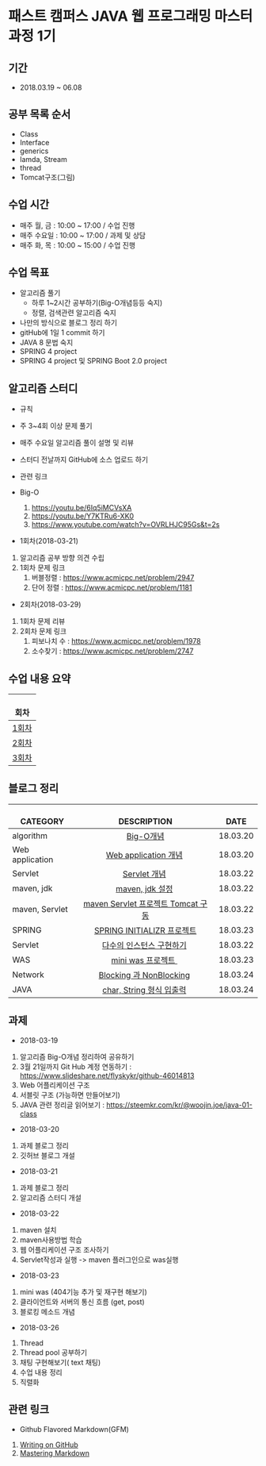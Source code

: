 패스트 캠퍼스 JAVA 웹 프로그래밍 마스터 과정 1기
=============

기간
-------------
* 2018.03.19 ~ 06.08

공부 목록 순서
-------------
* Class
* Interface
* generics
* lamda, Stream
* thread
* Tomcat구조(그림)

수업 시간
-------------
* 매주 월, 금 : 10:00 ~ 17:00 / 수업 진행
* 매주 수요일 : 10:00 ~ 17:00 / 과제 및 상담
* 매주 화, 목 : 10:00 ~ 15:00 / 수업 진행

수업 목표
-------------
* 알고리즘 풀기
  * 하루 1~2시간 공부하기(Big-O개념등등 숙지)
  * 정렬, 검색관련 알고리즘 숙지
* 나만의 방식으로 블로그 정리 하기
* gitHub에 1일 1 commit 하기
* JAVA 8 문법 숙지
* SPRING 4 project 
* SPRING 4 project 및 SPRING Boot 2.0 project


알고리즘 스터디
-------------
* 규칙
 * 주 3~4회 이상 문제 풀기
 * 매주 수요일 알고리즘 풀이 설명 및 리뷰
 * 스터디 전날까지 GitHub에 소스 업로드 하기
 
* 관련 링크
 * Big-O 
    1. https://youtu.be/6Iq5iMCVsXA
    2. https://youtu.be/Y7KTRu6-XK0
    3. https://www.youtube.com/watch?v=OVRLHJC95Gs&t=2s

* 1회차(2018-03-21) 
 1. 알고리즘 공부 방향 의견 수립
 2. 1회차 문제 링크
    1. 버블정렬 : https://www.acmicpc.net/problem/2947
    2. 단어 정렬 : https://www.acmicpc.net/problem/1181
 
* 2회차(2018-03-29) 
 1. 1회차 문제 리뷰
 2. 2회차 문제 링크
    1. 피보나치 수 : https://www.acmicpc.net/problem/1978
    2. 소수찾기 : https://www.acmicpc.net/problem/2747

수업 내용 요약
-------------
|  <center>회차</center> |
|:--------|
| <center>[1회차](https://lalwr.blogspot.kr/2018/03/java-1.html) </center>  |
| <center>[2회차](https://lalwr.blogspot.kr/2018/03/java-2.html) </center>  |
| <center>[3회차](https://lalwr.blogspot.kr/2018/03/java-3.html) </center>  |


블로그 정리
-------------
|  <center>CATEGORY</center> |  <center>DESCRIPTION</center> |  <center>DATE</center> | 
|:--------|:--------:|--------:|
| algorithm | <center> [Big-O개념](http://lalwr.blogspot.com/2018/03/big-o_20.html) </center> | <center>18.03.20 </center> |
| Web application | <center> [Web application 개념](https://lalwr.blogspot.kr/2018/03/blog-post.html) </center> | <center>18.03.20 </center> |
| Servlet | <center> [Servlet 개념](https://lalwr.blogspot.kr/2018/03/blog-post_20.html) </center> | <center>18.03.22 </center> |
| maven, jdk | <center> [maven, jdk 설정](https://lalwr.blogspot.kr/2018/03/intellij-maven-jdk.html) </center> | <center>18.03.22 </center> |
| maven, Servlet | <center> [maven Servlet 프로젝트 Tomcat 구동](https://lalwr.blogspot.kr/2018/03/mac-intellij-maven-servlet-tomcat.html) </center> | <center>18.03.22 </center> |
| SPRING | <center> [SPRING INITIALIZR 프로젝트](https://lalwr.blogspot.kr/2018/03/mac-intellij-spring-initializr.html) </center> | <center>18.03.23 </center> |
| Servlet | <center> [다수의 인스턴스 구현하기](https://github.com/lalwr/FastCampusJavaWebMaster/blob/master/study01/src/main/java/examples/HelloMain.java) </center> | <center>18.03.22 </center> |
| WAS | <center> [mini was 프로젝트 ](https://lalwr.blogspot.kr/2018/03/java-mini-was_24.html) </center> | <center>18.03.23 </center> |
| Network | <center> [Blocking 과 NonBlocking](https://lalwr.blogspot.kr/2018/03/blocking-nonblocking.html) </center> | <center>18.03.24 </center> |
| JAVA | <center> [char, String 형식 입출력](https://lalwr.blogspot.kr/2018/03/java-char-string.html) </center> | <center>18.03.24 </center> |


과제
-------------
* 2018-03-19 
 1. 알고리즘 Big-O개념 정리하여 공유하기
 2. 3월 21일까지 Git Hub 계정 연동하기 : https://www.slideshare.net/flyskykr/github-46014813
 3. Web 어플리케이션 구조
 4. 서블릿 구조 (가능하면 만들어보기)
 5. JAVA 관련 정리글 읽어보기 : https://steemkr.com/kr/@woojin.joe/java-01-class

* 2018-03-20 
 1. 과제 블로그 정리
 2. 깃허브 블로그 개설
 
* 2018-03-21 
 1. 과제 블로그 정리
 2. 알고리즘 스터디 개설
 
* 2018-03-22
 1. maven 설치
 2. maven사용방법 학습
 3. 웹 어플리케이션 구조 조사하기
 4. Servlet작성과 실행 -> maven 플러그인으로 was실행

* 2018-03-23
 1. mini was (404기능 추가 및 재구현 해보기)  
 2. 클라이언트와 서버의 통신 흐름 (get, post)
 3. 블로킹 메소드 개념  

* 2018-03-26
 1. Thread
 2. Thread pool 공부하기
 3. 채팅 구현해보기( text 채팅)
 4. 수업 내용 정리
 5. 직렬화
    
  
관련 링크
-------------
* Github Flavored Markdown(GFM)
 1. [Writing on GitHub](https://help.github.com/categories/writing-on-github/)
 2. [Mastering Markdown](https://guides.github.com/features/mastering-markdown/index.html)
